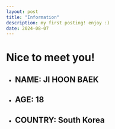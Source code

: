 ```yaml
---
layout: post
title: "Information"
description: my first posting! enjoy :)
date: 2024-08-07
---
```

# Nice to meet you! 
* ## NAME: JI HOON BAEK
* ## AGE: 18
* ## COUNTRY: South Korea